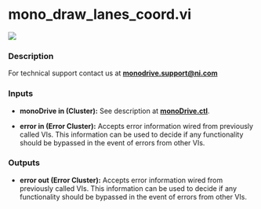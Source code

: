 # mono_draw_lanes_coord.vi

<p class="img_container">
<img class="lg_img" src="../mono_draw_lanes_coord.png"/>
</p>

### Description


For technical support contact us at <b>monodrive.support@ni.com</b> 

### Inputs

- **monoDrive in (Cluster):** See description at [**monoDrive.ctl**](../structures/monoDrive.md). 

- **error in (Error Cluster):** Accepts error information wired from previously called VIs. This information can be used to decide if any functionality should be bypassed in the event of errors from other VIs. 

### Outputs

- **error out (Error Cluster):** Accepts error information wired from previously called VIs. This information can be used to decide if any functionality should be bypassed in the event of errors from other VIs. 

<p>&nbsp;</p>
